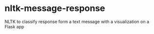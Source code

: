 # nltk-message-response
NLTK to classify response form a text message with a visualization on a Flask app
